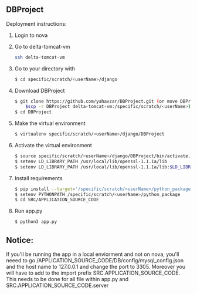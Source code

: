 ## DBProject


Deployment instructions:

1) Login to nova

2)  Go to delta-tomcat-vm
    ```sh 
    ssh delta-tomcat-vm
    ```

3) Go to your directory with 
    ```sh 
   $ cd specific/scratch/<userName>/django 
    ```
4) Download DBProject
    ```sh 
   $ git clone https://github.com/yahavzar/DBProject.git (or move DBProject from nova with
        $scp -r DBProject delta-tomcat-vm:/specific/scratch/<userName>) 
    $ cd DBProject
    ```    
5) Make the virtual environment
    ```sh 
   $ virtualenv specific/scratch/<userName>/django/DBProject
    ```    
6) Activate the virtual environment
    ```sh 
   $ source specific/scratch/<userName>/django/DBProject/bin/activate.csh
   $ setenv LD_LIBRARY_PATH /usr/local/lib/openssl-1.1.1a/lib
   $ setenv LD_LIBRARY_PATH /usr/local/lib/openssl-1.1.1a/lib:$LD_LIBRARY_PATH
    ```    
7) Install requirements
    ```sh 
    $ pip install --target='/specific/scratch/<userName>/python_package' -r requirements.txt
    $ setenv PYTHONPATH /specific/scratch/<userName>/python_package
    $ cd SRC/APPLICATION_SOURCE_CODE
    ```    
8) Run app.py
    ```sh 
    $ python3 app.py
    ```    
## Notice:  
If you'll be running the app in a local enviorment and not on nova, you'll neeed to go /APPLICATION_SOURCE_CODE/DB/config/mysql_config.json and the host name to 127.0.0.1 and change the port to 3305. Moreover you will have to add to the import prefix 
SRC.APPLICATION_SOURCE_CODE.
This needs to be done for all file within app.py and SRC.APPLICATION_SOURCE_CODE.server
